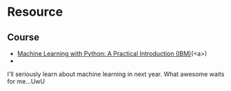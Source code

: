 # Resource
## Course 
- [Machine Learning with Python: A Practical Introduction (IBM)](https://www.edx.org/course/machine-learning-with-python-a-practical-introduct)(&lt;a&gt;)
- 
I'll seriously learn about machine learning in next year. What awesome waits for me...UwU 
